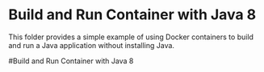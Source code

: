 # Build and Run Container with Java 8

This folder provides a simple example of using Docker containers to build and run a Java application without installing Java.

#Build and Run Container with Java 8




